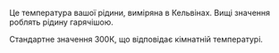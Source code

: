 Це температура вашої рідини, виміряна в Кельвінах. Вищі значення роблять рідину гарячішою.

Стандартне значення 300К, що відповідає кімнатній температурі.